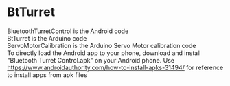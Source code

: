 # BtTurret

BluetoothTurretControl is the Android code<br>
BtTurret is the Arduino code<br>
ServoMotorCalibration is the Arduino Servo Motor calibration code<br>
To directly load the Android app to your phone, download and install "Bluetooth Turret Control.apk" on your Android phone. Use https://www.androidauthority.com/how-to-install-apks-31494/ for reference to install apps from apk files<br>
